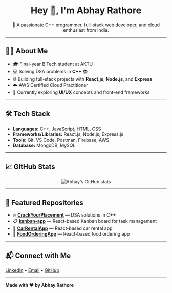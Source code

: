 <h1 align="center">Hey 👋, I'm Abhay Rathore</h1>

<p align="center">
🚀 A passionate C++ programmer, full-stack web developer, and cloud enthusiast from India.
</p>

---

## 👨‍💻 About Me

- 🎓 Final-year B.Tech student at AKTU
- 💻 Solving DSA problems in **C++** 📚
- 🌐 Building full-stack projects with **React.js**, **Node.js**, and **Express**
- ☁️ AWS Certified Cloud Practitioner
- 🎨 Currently exploring **UI/UX** concepts and front-end frameworks

---

## 🛠️ Tech Stack

- **Languages:** C++, JavaScript, HTML, CSS  
- **Frameworks/Libraries:** React.js, Node.js, Express.js  
- **Tools:** Git, VS Code, Postman, Firebase, AWS  
- **Database:** MongoDB, MySQL  

---

## 📈 GitHub Stats

<p align="center">
  <img src="https://github-readme-stats.vercel.app/api?username=RathoreAbhay&show_icons=true&theme=radical" alt="Abhay's GitHub stats" />
</p>

---

## 📌 Featured Repositories

- 🔥 [**CrackYourPlacement**](https://github.com/RathoreAbhay/CrackYourPlacement) — DSA solutions in C++
- 📋 [**kanban-app**](https://github.com/RathoreAbhay/kanban-app) — React-based Kanban board for task management
- 🚗 [**CarRentalApp**](https://github.com/RathoreAbhay/CarRentalApp) — React-based car rental app
- 🍔 [**FoodOrderingApp**](https://github.com/RathoreAbhay/FoodOrderingApp) — React-based food ordering app

---

## 📬 Connect with Me

<p>
  <a href="https://www.linkedin.com/in/abhay-rathore-2b1858223" target="_blank">LinkedIn</a> •
  <a href="mailto:rathoreabhay2020@gmail.com">Email</a> •
  <a href="https://github.com/RathoreAbhay">GitHub</a>
</p>

---

**Made with ❤️ by Abhay Rathore**
